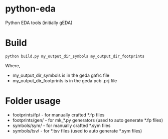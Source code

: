 # python-eda

Python EDA tools (initially gEDA)

# Build

```
python build.py my_output_dir_symbols my_output_dir_footprints
```

Where,
* my_output_dir_symbols is in the geda gafrc file
* my_output_dir_footprints is in the geda pcb .prj file

# Folder usage

* footprints/fp/ - for manually crafted *.fp files
* footprints/gen/ - for mk_*.py generators (used to auto generate *.fp files)
* symbols/sym/ - for manually crafted *.sym files
* symbols/tsv/ - for *.tsv files (used to auto generate *.sym files)
